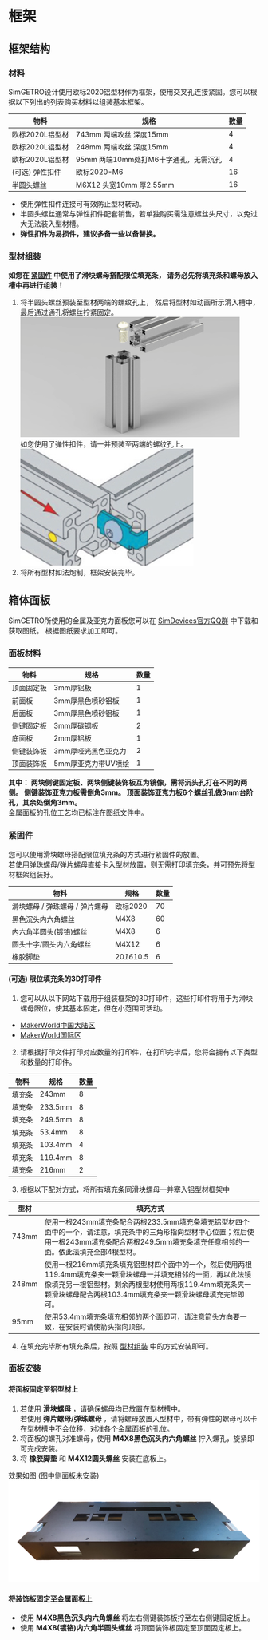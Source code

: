 # 框架

## 框架结构

### 材料

SimGETRO设计使用欧标2020铝型材作为框架，使用交叉孔连接紧固。您可以根据以下列出的列表购买材料以组装基本框架。

| 物料         | 规格                        | 数量 |
|------------|---------------------------|----|
| 欧标2020L铝型材 | 743mm 两端攻丝 深度15mm         | 4  |
| 欧标2020L铝型材 | 248mm 两端攻丝 深度15mm         | 4  |
| 欧标2020L铝型材 | 95mm  两端10mm处打M6十字通孔，无需沉孔 | 4  |
| (可选) 弹性扣件  | 欧标2020-M6                 | 16 |
| 半圆头螺丝      | M6X12 头宽10mm 厚2.55mm      | 16 |  

- 使用弹性扣件连接可有效防止型材转动。
- 半圆头螺丝通常与弹性扣件配套销售，若单独购买需注意螺丝头尺寸，以免过大无法装入型材槽。
- **弹性扣件为易损件，建议多备一些以备替换。**

### 型材组装
**如您在 [紧固件](#紧固件) 中使用了滑块螺母搭配限位填充条， 请务必先将填充条和螺母放入槽中再进行组装！**

1. 将半圆头螺丝预装至型材两端的螺纹孔上， 然后将型材如动画所示滑入槽中，最后通过通孔将螺丝拧紧固定。  
   ![螺丝预装动画](./imgs/screw.gif ':size=256')  
   如您使用了弹性扣件，请一并预装至两端的螺纹孔上。  
   ![弹性扣件安装图](./imgs/弹性扣件.png ':size=256')
2. 将所有型材如法炮制，框架安装完毕。


## 箱体面板
SimGETRO所使用的金属及亚克力面板您可以在 [SimDevices官方QQ群](https://qm.qq.com/q/r6NhmKxq7e) 中下载和获取图纸。
根据图纸要求加工即可。
### 面板材料

| 物料         | 规格           | 数量 |
|------------|--------------|----|
| 顶面固定板      | 3mm厚铝板       | 1  |
| 前面板        | 3mm厚黑色喷砂铝板   | 1  |
| 后面板        | 3mm厚黑色喷砂铝板   | 1  |
| 侧键固定板      | 3mm厚碳钢板      | 2  |
| 底面板   | 2mm厚铝板       | 1 |
| 侧键装饰板 | 3mm厚哑光黑色亚克力  | 2 |
| 顶面装饰板      | 5mm厚亚克力带UV喷绘 | 1 |  
**其中： 两块侧键固定板、两块侧键装饰板互为镜像，需将沉头孔打在不同的两侧。 侧键装饰亚克力板需倒角3mm。 顶面装饰亚克力板6个螺丝孔做3mm台阶孔，其余处倒角3mm。**  
金属面板的孔位工艺均已标注在图纸文件中。

### 紧固件

您可以使用滑块螺母搭配限位填充条的方式进行紧固件的放置。  
若使用弹珠螺母/弹片螺母直接卡入型材放置，则无需打印填充条，并可预先将型材框架组装好。

| 物料                 | 规格   | 数量 |
|--------------------|------|----|
| 滑块螺母 / 弹珠螺母 / 弹片螺母 | 欧标2020 | 70 |
| 黑色沉头内六角螺丝          | M4X8 | 60 |
| 内六角半圆头(镀铬)螺丝 | M4X8 | 6  |
| 圆头十字/圆头内六角螺丝 | M4X12 | 6  |
| 橡胶脚垫 | 20*16*10.5 | 6 |



#### (可选) 限位填充条的3D打印件

1. 您可以从以下网站下载用于组装框架的3D打印件，这些打印件将用于为滑块螺母限位，使其基本固定，但在小范围可活动。

- [MakerWorld中国大陆区](https://makerworld.com.cn/zh/models/655698)
- [MakerWorld国际区](https://makerworld.com/zh/models/801788)

2. 请根据打印文件打印对应数量的打印件，在打印完毕后，您将会拥有以下类型和数量的打印件。

| 物料   | 规格    | 数量 |
| ------ | ------- | ---- |
| 填充条 | 243mm   | 8    |
| 填充条 | 233.5mm | 8    |
| 填充条 | 249.5mm | 8    |
| 填充条 | 53.4mm  | 8    |
| 填充条 | 103.4mm | 4    |
| 填充条 | 119.4mm | 8    |
| 填充条 | 216mm   | 2    |  

3. 根据以下配对方式，将所有填充条同滑块螺母一并塞入铝型材框架中

| 型材    | 填充方式                                                                                                                                                                                                                               |
|-------| -------------------------------------------------------------------------------------------------------------------------------------------------------------------------------------------------------------------------------------- |
| 743mm | 使用一根243mm填充条配合两根233.5mm填充条填充铝型材四个面中的一个，请注意，填充条中的三角形指向型材中心位置；然后使用一根243mm填充条配合两根249.5mm填充条填充任意相邻的一面。依此法填充全部4根型材。                                    |
| 248mm | 使用一根216mm填充条填充铝型材四个面中的一个，然后使用两根119.4mm填充条夹一颗滑块螺母一并填充相邻的一面，再以此法镜像填充另一根铝型材。剩余两根型材使用两根119.4mm填充条夹一颗滑块螺母配合两根103.4mm填充条夹一颗滑块螺母填充完毕即可。 |
| 95mm  | 使用53.4mm填充条填充相邻的两个面即可，请注意箭头方向要一致，在安装时请使箭头指向顶部。                                                                                                                                                 |

4. 在填充完毕所有填充条后，按照 [型材组装](#型材组装) 中的方式安装即可。

### 面板安装

#### 将面板固定至铝型材上
1. 若使用 **滑块螺母** ，请确保螺母均已放置在型材槽中。  
   若使用 **弹片螺母/弹珠螺母** ，请将螺母放置入型材中，带有弹性的螺母可以卡在型材槽中不会位移，对准各个金属面板的孔位。
2. 将面板的螺孔对准螺母，使用 **M4X8黑色沉头内六角螺丝** 拧入螺孔，旋紧即可完成安装。
3. 将 **橡胶脚垫** 和 **M4X12圆头螺丝** 安装在底板上。  

效果如图 (图中侧面板未安装) ![面板安装完成图](./imgs/面板.png "':size=256'")    


#### 将装饰板固定至金属面板上
- 使用 **M4X8黑色沉头内六角螺丝** 将左右侧键装饰板拧至左右侧键固定板上。
- 使用 **M4X8(镀铬)内六角半圆头螺丝** 将顶面装饰板固定至顶面固定板上。